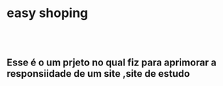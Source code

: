 <h1>easy shoping</h1>
<br>
<br>
<h2>Esse é o um prjeto no qual fiz para aprimorar a responsiidade de um site ,site de estudo </h2>

